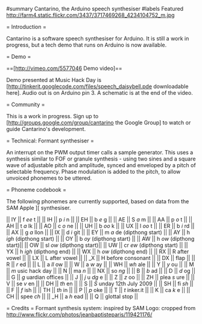 #summary Cantarino, the Arduino speech synthesiser
#labels Featured
http://farm4.static.flickr.com/3437/3717469268_4234104752_m.jpg

= Introduction =

Cantarino is a software speech synthesiser for Arduino. It is still a work in progress, but a tech demo that runs on Arduino is now available.

= Demo =

==[http://vimeo.com/5577046 Demo video]==

Demo presented at Music Hack Day is [http://tinkerit.googlecode.com/files/speech_daisybell.pde downloadable here]. Audio out is on Arduino pin 3. A schematic is at the end of the video.

= Community =

This is a work in progress. Sign up to [http://groups.google.com/group/cantarino the Google Group] to watch or guide Cantarino's development.

= Technical: Formant synthesiser =

An interrupt on the PWM output timer calls a sample generator. This uses a synthesis similar to FOF or granule synthesis - using two sines and a square wave of adjustable pitch and amplitude, synced and enveloped by a pitch of selectable frequency. Phase modulation is added to the pitch, to allow unvoiced phonemes to be uttered.

= Phoneme codebook =

The following phonemes are currently supported, based on data from the SAM Apple ][ synthesiser.

|| IY || f *ee* t ||
|| IH || p *i* n ||
|| EH || b *e* g ||
|| AE || S *a* m ||
|| AA || p *o* t ||
|| AH || t *a* lk ||
|| AO || c *o* ne ||
|| UH || b *oo* k ||
|| UX || l *oo* t ||
|| ER || b *i* rd ||
|| AX || g *a* llon ||
|| IX || d *i* git ||
|| EY || m *a* de (dipthong start) ||
|| AY || h *igh* (dipthong start) ||
|| OY || b *oy* (dipthong start) ||
|| AW || h *ow* (dipthong start)||
|| OW || sl *ow* (dipthong start)||
|| UW || cr *ew* (dipthong start) ||
|| YX || h *igh* (dipthong end) ||
|| WX || h *ow* (dipthong end) ||
|| RX || R after vowel ||
|| LX || L after vowel ||
|| _X || H before consonant ||
|| DX || flap ||
|| R || *r* ed ||
|| L || a *ll* ow ||
|| W || a *w* ay ||
|| WH || *wh* ale ||
|| Y || *y* ou ||
|| M || *m* usic hack day ||
|| N || ma *n* ||
|| NX || so *ng* ||
|| B || *b* ad ||
|| D || *d* og ||
|| G || *g* uardian offices ||
|| J || *j* u *dg* e ||
|| Z || *z* oo ||
|| ZH || plea *s* ure ||
|| V || se *v* en ||
|| DH || *th* en ||
|| S || *S* unday 12th July 2009 ||
|| SH || fi *sh* ||
|| F || *f* ish ||
|| TH || *th* in ||
|| P || *p* oke ||
|| T || *t* inker.it ||
|| K || ca *k* e ||
|| CH || spee *ch* ||
|| _H || a *h* ead ||
|| Q || glottal stop ||

= Credits =
Formant synthesis system: inspired by SAM
Logo: cropped from http://www.flickr.com/photos/jeanbaptisteparis/119421176/
